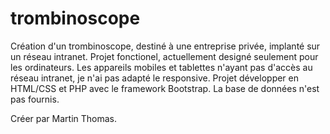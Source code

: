 # trombinoscope

Création d'un trombinoscope, destiné à une entreprise privée, implanté sur un réseau intranet.
Projet fonctionel, actuellement designé seulement pour les ordinateurs. Les appareils mobiles et tablettes n'ayant pas d'accès au réseau intranet, je n'ai pas adapté le responsive.
Projet développer en HTML/CSS et PHP avec le framework Bootstrap.
La base de données n'est pas fournis.

Créer par Martin Thomas.
